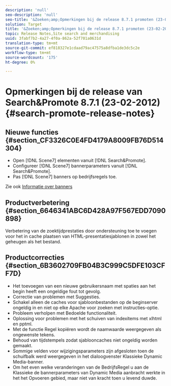 ```yaml
---
description: 'null'
seo-description: 'null'
seo-title: '&Zoeken;amp;Opmerkingen bij de release 8.7.1 promoten (23-02-2012)'
solution: Target
title: '&Zoeken;amp;Opmerkingen bij de release 8.7.1 promoten (23-02-2012)'
topic: Release Notes,Site search and merchandising
uuid: 3fabf7b2-4a27-4f0a-862a-52f701a0631d
translation-type: tm+mt
source-git-commit: ef818327e1cdaad79ac47575a8dfba1de3dc5c2e
workflow-type: tm+mt
source-wordcount: '175'
ht-degree: 0%

---
```



# Opmerkingen bij de release van Search&amp;Promote 8.7.1 (23-02-2012){#search-promote-release-notes}

## Nieuwe functies {#section_CF3326C0E4FD4179A8009FB76D514304}

* Open [!DNL Scene7] elementen vanuit [!DNL Search&Promote].
* Configureer [!DNL Scene7] bannerparameters vanuit [!DNL Search&Promote].
* Pas [!DNL Scene7] banners op bedrijfsregels toe.

Zie ook [Informatie over banners](../c-about-design-menu/c-about-banners.md#concept_5BBE01FEC6134393B43CC917C8CC64DA)

## Productverbetering {#section_6646341ABC6D428A97F567EDD7090898}

Verbetering van de zoektijdprestaties door ondersteuning toe te voegen voor het in cache plaatsen van HTML-presentatiesjablonen in zowel het geheugen als het bestand.

## Productcorrecties {#section_6B3602709FB04B3C999C5DFE103CFF7D}

* Het toevoegen van een nieuwe gebruikersnaam met spaties aan het begin heeft een ongeldige fout tot gevolg.
* Correctie van problemen met Suggesties.
* Schakel alleen de caches voor sjabloonbestanden op de beginserver ongeldig in en niet op elke Apache voor zoeken met instructies-optie.
* Probleem verholpen met Bedoelde functionaliteit.
* Oplossing voor problemen met het schuiven van indexitems met xlhtml en pptml.
* Met de functie Regel kopiëren wordt de naamwaarde weergegeven als ongewenste tekens.
* Behoud van tijdstempels zodat sjablooncaches niet ongeldig worden gemaakt.
* Sommige velden voor wijzigingsparameters zijn afgesloten toen de schuifbalk werd weergegeven in het dialoogvenster Klassieke Dynamic Media-banner.
* Om het even welke veranderingen van de BedrijfsRegel u aan de Klassieke de bannerparameters van Dynamic Media aanbracht werkte in het het Opvoeren gebied, maar niet van kracht toen u levend duwde.

